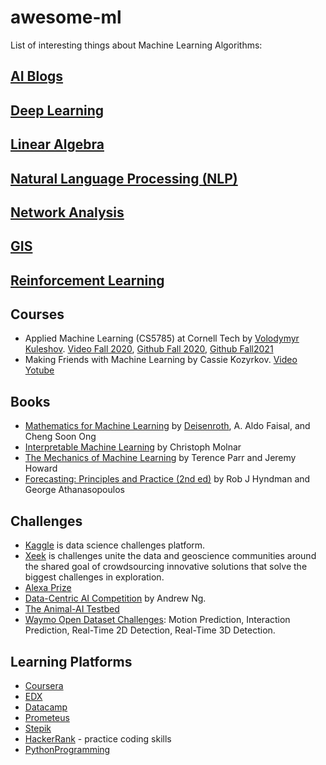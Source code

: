 # awesome-ml
List of interesting things about Machine Learning Algorithms:

## [AI Blogs](https://github.com/PetroIvaniuk/awesome-ml/blob/master/Blogs.md) ##

## [Deep Learning](https://github.com/PetroIvaniuk/awesome-ml/blob/master/Deep%20Learning.md) ##

## [Linear Algebra](https://github.com/PetroIvaniuk/awesome-ml/blob/master/Linear%20Algebra.md) ##

## [Natural Language Processing (NLP)](https://github.com/PetroIvaniuk/awesome-ml/blob/master/nlp.md) ##

## [Network Analysis](https://github.com/PetroIvaniuk/awesome-ml/blob/master/Network%20Analysis.md) ##

## [GIS](https://github.com/PetroIvaniuk/awesome-ml/blob/master/GIS.md) ##

## [Reinforcement Learning](https://github.com/PetroIvaniuk/awesome-ml/blob/master/Reinforcement%20Learning.md) ##

## Courses ##

- Applied Machine Learning (CS5785) at Cornell Tech by [Volodymyr Kuleshov](https://www.cs.cornell.edu/~kuleshov/). [Video Fall 2020](https://www.youtube.com/playlist?list=PL2UML_KCiC0UlY7iCQDSiGDMovaupqc83), [Github Fall 2020](https://github.com/kuleshov/cornell-cs5785-2020-applied-ml), [Github Fall2021](https://github.com/kuleshov/cornell-cs5785-2021-applied-ml/tree/main/notebooks)
- Making Friends with Machine Learning by Cassie Kozyrkov. [Video Yotube](https://www.youtube.com/playlist?list=PLRKtJ4IpxJpDxl0NTvNYQWKCYzHNuy2xG)
## Books ##

- [Mathematics for Machine Learning](https://mml-book.github.io/) by [Deisenroth](https://deisenroth.cc/), A. Aldo Faisal, and Cheng Soon Ong
- [Interpretable Machine Learning](https://christophm.github.io/interpretable-ml-book/) by Christoph Molnar
- [The Mechanics of Machine Learning](https://mlbook.explained.ai/) by Terence Parr and Jeremy Howard
- [Forecasting: Principles and Practice (2nd ed)](https://otexts.com/fpp2/) by Rob J Hyndman and George Athanasopoulos

## Challenges ##

 - [Kaggle](https://www.kaggle.com/) is data science challenges platform.
 - [Xeek](https://xeek.ai/challenges) is challenges unite the data and geoscience communities around the shared goal of crowdsourcing innovative solutions that solve the biggest challenges in exploration.
 - [Alexa Prize](https://developer.amazon.com/alexaprize)
 - [Data-Centric AI Competition](https://https-deeplearning-ai.github.io/data-centric-comp/) by Andrew Ng.
 - [The Animal-AI Testbed](http://www.animalaiolympics.com/AAI/) 
 - [Waymo Open Dataset Challenges](https://waymo.com/open/challenges/): Motion Prediction, Interaction Prediction, Real-Time 2D Detection, Real-Time 3D Detection.


## Learning Platforms ##
 
- [Coursera](https://www.coursera.org/)
- [EDX](https://www.edx.org/)
- [Datacamp](https://learn.datacamp.com/)
- [Prometeus](https://prometheus.org.ua/)
- [Stepik](https://stepik.org/)
- [HackerRank](https://www.hackerrank.com/) - practice coding skills
- [PythonProgramming](https://pythonprogramming.net/)
